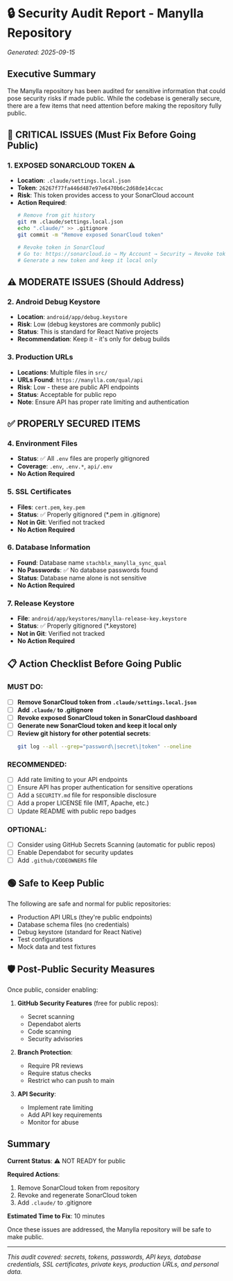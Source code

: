 # 🔒 Security Audit Report - Manylla Repository
*Generated: 2025-09-15*

## Executive Summary
The Manylla repository has been audited for sensitive information that could pose security risks if made public. While the codebase is generally secure, there are a few items that need attention before making the repository fully public.

## 🚨 CRITICAL ISSUES (Must Fix Before Going Public)

### 1. **EXPOSED SONARCLOUD TOKEN** ⚠️
- **Location**: `.claude/settings.local.json`
- **Token**: `26267f77fa446d487e97e6470b6c2d68de14ccac`
- **Risk**: This token provides access to your SonarCloud account
- **Action Required**:
  ```bash
  # Remove from git history
  git rm .claude/settings.local.json
  echo ".claude/" >> .gitignore
  git commit -m "Remove exposed SonarCloud token"

  # Revoke token in SonarCloud
  # Go to: https://sonarcloud.io → My Account → Security → Revoke token
  # Generate a new token and keep it local only
  ```

## ⚠️ MODERATE ISSUES (Should Address)

### 2. **Android Debug Keystore**
- **Location**: `android/app/debug.keystore`
- **Risk**: Low (debug keystores are commonly public)
- **Status**: This is standard for React Native projects
- **Recommendation**: Keep it - it's only for debug builds

### 3. **Production URLs**
- **Locations**: Multiple files in `src/`
- **URLs Found**: `https://manylla.com/qual/api`
- **Risk**: Low - these are public API endpoints
- **Status**: Acceptable for public repo
- **Note**: Ensure API has proper rate limiting and authentication

## ✅ PROPERLY SECURED ITEMS

### 4. **Environment Files**
- **Status**: ✅ All `.env` files are properly gitignored
- **Coverage**: `.env`, `.env.*`, `api/.env`
- **No Action Required**

### 5. **SSL Certificates**
- **Files**: `cert.pem`, `key.pem`
- **Status**: ✅ Properly gitignored (*.pem in .gitignore)
- **Not in Git**: Verified not tracked
- **No Action Required**

### 6. **Database Information**
- **Found**: Database name `stachblx_manylla_sync_qual`
- **No Passwords**: ✅ No database passwords found
- **Status**: Database name alone is not sensitive
- **No Action Required**

### 7. **Release Keystore**
- **File**: `android/app/keystores/manylla-release-key.keystore`
- **Status**: ✅ Properly gitignored (*.keystore)
- **Not in Git**: Verified not tracked
- **No Action Required**

## 📋 Action Checklist Before Going Public

### MUST DO:
- [ ] **Remove SonarCloud token from `.claude/settings.local.json`**
- [ ] **Add `.claude/` to .gitignore**
- [ ] **Revoke exposed SonarCloud token in SonarCloud dashboard**
- [ ] **Generate new SonarCloud token and keep it local only**
- [ ] **Review git history for other potential secrets**:
  ```bash
  git log --all --grep="password\|secret\|token" --oneline
  ```

### RECOMMENDED:
- [ ] Add rate limiting to your API endpoints
- [ ] Ensure API has proper authentication for sensitive operations
- [ ] Add a `SECURITY.md` file for responsible disclosure
- [ ] Add a proper LICENSE file (MIT, Apache, etc.)
- [ ] Update README with public repo badges

### OPTIONAL:
- [ ] Consider using GitHub Secrets Scanning (automatic for public repos)
- [ ] Enable Dependabot for security updates
- [ ] Add `.github/CODEOWNERS` file

## 🟢 Safe to Keep Public

The following are safe and normal for public repositories:
- Production API URLs (they're public endpoints)
- Database schema files (no credentials)
- Debug keystore (standard for React Native)
- Test configurations
- Mock data and test fixtures

## 🛡️ Post-Public Security Measures

Once public, consider enabling:
1. **GitHub Security Features** (free for public repos):
   - Secret scanning
   - Dependabot alerts
   - Code scanning
   - Security advisories

2. **Branch Protection**:
   - Require PR reviews
   - Require status checks
   - Restrict who can push to main

3. **API Security**:
   - Implement rate limiting
   - Add API key requirements
   - Monitor for abuse

## Summary

**Current Status**: ⚠️ NOT READY for public

**Required Actions**:
1. Remove SonarCloud token from repository
2. Revoke and regenerate SonarCloud token
3. Add `.claude/` to .gitignore

**Estimated Time to Fix**: 10 minutes

Once these issues are addressed, the Manylla repository will be safe to make public.

---
*This audit covered: secrets, tokens, passwords, API keys, database credentials, SSL certificates, private keys, production URLs, and personal data.*